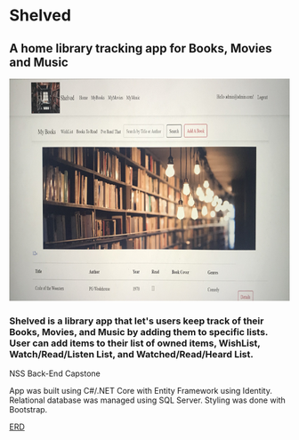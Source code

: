 # Shelved 
## A home library tracking app for Books, Movies and Music
<img src="https://github.com/laurenelizamax/Shelved/blob/master/shelved.jpg" alt="shelved" width="600" height="400">

###  Shelved is a library app that let's users keep track of their Books, Movies, and Music by adding them to specific lists. User can add items to their list of owned items, WishList, Watch/Read/Listen List, and  Watched/Read/Heard List.
 NSS Back-End Capstone

 App was built using C#/.NET Core with Entity Framework using Identity. Relational database was managed using SQL Server. Styling was done with Bootstrap.


[ERD](https://github.com/laurenelizamax/Shelved/blob/master/backendCapstone.pdf) <br />

